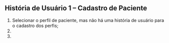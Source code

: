 ## História de Usuário 1 – Cadastro de Paciente
1. Selecionar o perfil de paciente, mas não há uma história de usuário para o cadastro dos perfis;
2. 
3.
